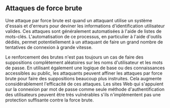 Attaques de force brute
-----------------------

Une attaque par force brute est quand un attaquant utilise un système d'essais et d'erreurs pour deviner les informations d'identification utilisateur valides. Ces attaques sont généralement automatisées à l'aide de listes de mots-clés. L'automatisation de ce processus, en particulier à l'aide d'outils dédiés, permet potentiellement à un attaquant de faire un grand nombre de tentatives de connexion à grande vitesse.

Le renforcement des brutes n'est pas toujours un cas de faire des suppositions complètement aléatoires sur les noms d'utilisateur et les mots de passe. En utilisant également une logique de base ou des connaissances accessibles au public, les attaquants peuvent affiner les attaques par force brute pour faire des suppositions beaucoup plus instruites. Cela augmente considérablement l'efficacité de ces attaques. Les sites Web qui s'appuient sur la connexion par mot de passe comme seule méthode d'authentification des utilisateurs peuvent être très vulnérables s'ils n'implémentent pas une protection suffisante contre la force brute.
